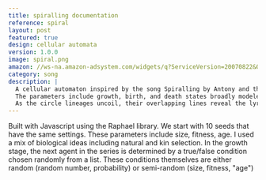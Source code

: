 ```yaml
---
title: spiralling documentation
reference: spiral
layout: post
featured: true
design: cellular automata
version: 1.0.0
image: spiral.png
amazon: //ws-na.amazon-adsystem.com/widgets/q?ServiceVersion=20070822&OneJS=1&Operation=GetAdHtml&MarketPlace=US&source=ss&ref=ss_til&ad_type=product_link&tracking_id=main05-20&marketplace=amazon&region=US&placement=B000777J2S&asins=B000777J2S&linkId=F5RYVQOJC2VOBEAA
category: song
description: |
  A cellular automaton inspired by the song Spiralling by Antony and the Johnsons. 
  The parameters include growth, birth, and death states broadly modeled on biological selection.
  As the circle lineages uncoil, their overlapping lines reveal the lyrics of Spiralling.
---
```


Built with Javascript using the Raphael library. We start with 10 seeds that have the same settings.
These parameters include size, fitness, age. I used a mix of biological ideas including natural and kin selection.
In the growth stage, the next agent in the series is determined by a true/false condition chosen randomly from a list.
These conditions themselves are either random (random number, probability) or semi-random (size, fitness, "age")